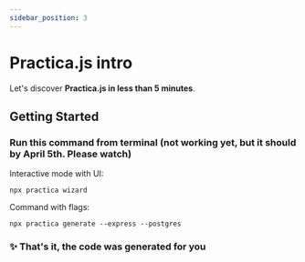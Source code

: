 ```yaml
---
sidebar_position: 3
---
```


# Practica.js intro

Let's discover **Practica.js in less than 5 minutes**.

## Getting Started

### Run this command from terminal (not working yet, but it should by April 5th. Please watch)

Interactive mode with UI:

`npx practica wizard` 

Command with flags:

`npx practica generate --express --postgres` 

### ✨ That's it, the code was generated for you 

